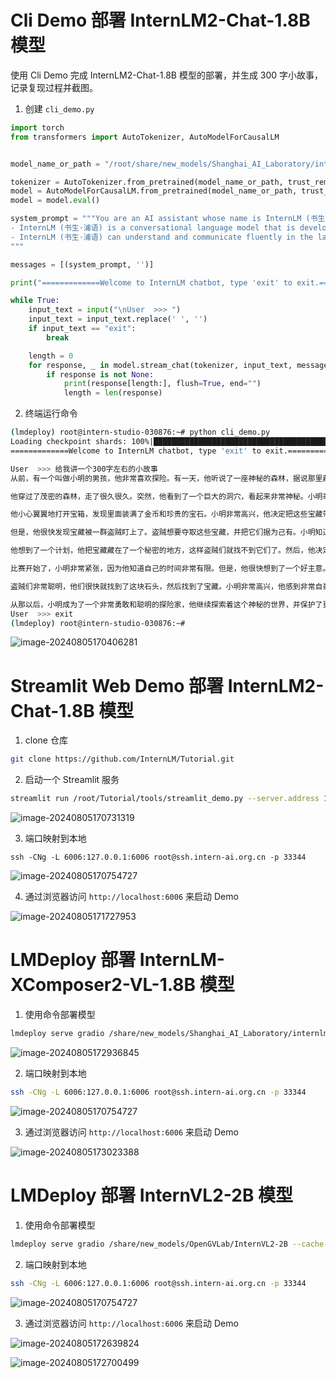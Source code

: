 # Cli Demo 部署 InternLM2-Chat-1.8B 模型

使用 Cli Demo 完成 InternLM2-Chat-1.8B 模型的部署，并生成 300 字小故事，记录复现过程并截图。

1. 创建 `cli_demo.py`

```python
import torch
from transformers import AutoTokenizer, AutoModelForCausalLM


model_name_or_path = "/root/share/new_models/Shanghai_AI_Laboratory/internlm2-chat-1_8b"

tokenizer = AutoTokenizer.from_pretrained(model_name_or_path, trust_remote_code=True, device_map='cuda:0')
model = AutoModelForCausalLM.from_pretrained(model_name_or_path, trust_remote_code=True, torch_dtype=torch.bfloat16, device_map='cuda:0')
model = model.eval()

system_prompt = """You are an AI assistant whose name is InternLM (书生·浦语).
- InternLM (书生·浦语) is a conversational language model that is developed by Shanghai AI Laboratory (上海人工智能实验室). It is designed to be helpful, honest, and harmless.
- InternLM (书生·浦语) can understand and communicate fluently in the language chosen by the user such as English and 中文.
"""

messages = [(system_prompt, '')]

print("=============Welcome to InternLM chatbot, type 'exit' to exit.=============")

while True:
    input_text = input("\nUser  >>> ")
    input_text = input_text.replace(' ', '')
    if input_text == "exit":
        break

    length = 0
    for response, _ in model.stream_chat(tokenizer, input_text, messages):
        if response is not None:
            print(response[length:], flush=True, end="")
            length = len(response)
```

2. 终端运行命令

```sh
(lmdeploy) root@intern-studio-030876:~# python cli_demo.py 
Loading checkpoint shards: 100%|████████████████████████████████████████████████████████████████████████████████████████████████████████████████████████████████| 2/2 [00:01<00:00,  1.08it/s]
=============Welcome to InternLM chatbot, type 'exit' to exit.=============

User  >>> 给我讲一个300字左右的小故事
从前，有一个叫做小明的男孩，他非常喜欢探险。有一天，他听说了一座神秘的森林，据说那里藏着许多宝藏和神秘的东西。于是，小明决定去探险。

他穿过了茂密的森林，走了很久很久。突然，他看到了一个巨大的洞穴，看起来非常神秘。小明毫不犹豫地走进了洞穴，发现里面有一个巨大的宝藏。

他小心翼翼地打开宝箱，发现里面装满了金币和珍贵的宝石。小明非常高兴，他决定把这些宝藏带回家，与家人分享。

但是，他很快发现宝藏被一群盗贼盯上了。盗贼想要夺取这些宝藏，并把它们据为己有。小明知道他必须想出一个聪明的计划，才能保护这些宝藏。

他想到了一个计划，他把宝藏藏在了一个秘密的地方，这样盗贼们就找不到它们了。然后，他决定和盗贼们进行一场比赛，看谁能最快地找到宝藏。

比赛开始了，小明非常紧张，因为他知道自己的时间非常有限。但是，他很快想到了一个好主意。他告诉盗贼们，宝藏藏在一块大石头下面，他们只需要找到这块石头，就能找到宝藏了。

盗贼们非常聪明，他们很快就找到了这块石头，然后找到了宝藏。小明非常高兴，他感到非常自豪，因为他成功地保护了宝藏。

从那以后，小明成为了一个非常勇敢和聪明的探险家，他继续探索着这个神秘的世界，并保护了更多的宝藏和秘密。
User  >>> exit
(lmdeploy) root@intern-studio-030876:~# 
```

![image-20240805170406281](1-2_demo.assets/image-20240805170406281.png)

# Streamlit Web Demo 部署 InternLM2-Chat-1.8B 模型

1. clone 仓库

```sh
git clone https://github.com/InternLM/Tutorial.git
```

2. 启动一个 Streamlit 服务

```sh
streamlit run /root/Tutorial/tools/streamlit_demo.py --server.address 127.0.0.1 --server.port 6006
```

![image-20240805170731319](1-2_demo.assets/image-20240805170731319.png)

3. 端口映射到本地

```
ssh -CNg -L 6006:127.0.0.1:6006 root@ssh.intern-ai.org.cn -p 33344
```

![image-20240805170754727](1-2_demo.assets/image-20240805170754727.png)

4. 通过浏览器访问 `http://localhost:6006` 来启动 Demo

![image-20240805171727953](1-2_demo.assets/image-20240805171727953.png)

#  LMDeploy 部署 InternLM-XComposer2-VL-1.8B 模型

1. 使用命令部署模型

```sh
lmdeploy serve gradio /share/new_models/Shanghai_AI_Laboratory/internlm-xcomposer2-vl-1_8b --cache-max-entry-count 0.1
```

![image-20240805172936845](1-2_demo.assets/image-20240805172936845.png)

2. 端口映射到本地

```sh
ssh -CNg -L 6006:127.0.0.1:6006 root@ssh.intern-ai.org.cn -p 33344
```

![image-20240805170754727](1-2_demo.assets/image-20240805170754727.png)

3. 通过浏览器访问 `http://localhost:6006` 来启动 Demo

![image-20240805173023388](1-2_demo.assets/image-20240805173023388.png)

# LMDeploy 部署 InternVL2-2B 模型

1. 使用命令部署模型

```sh
lmdeploy serve gradio /share/new_models/OpenGVLab/InternVL2-2B --cache-max-entry-count 0.1
```



2. 端口映射到本地

```sh
ssh -CNg -L 6006:127.0.0.1:6006 root@ssh.intern-ai.org.cn -p 33344
```

![image-20240805170754727](1-2_demo.assets/image-20240805170754727.png)

3. 通过浏览器访问 `http://localhost:6006` 来启动 Demo

![image-20240805172639824](1-2_demo.assets/image-20240805172639824.png)

![image-20240805172700499](1-2_demo.assets/image-20240805172700499.png)
